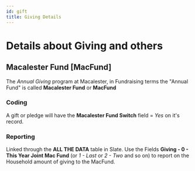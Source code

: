 ```yaml
---
id: gift
title: Giving Details
---
```


# Details about Giving and others

## Macalester Fund [MacFund]

The *Annual Giving* program at Macalester, in Fundraising terms the "Annual Fund" is called **Macalester Fund** or **MacFund**

### Coding

A gift or pledge will have the **Macalester Fund Switch** field = *Yes* on it's record.

### Reporting

Linked through the **ALL THE DATA** table in Slate.  Use the Fields  **Giving - 0 - This Year Joint Mac Fund** (or *1 - Last* or *2 - Two* and so on) to report on the Household amount of giving to the MacFund.

